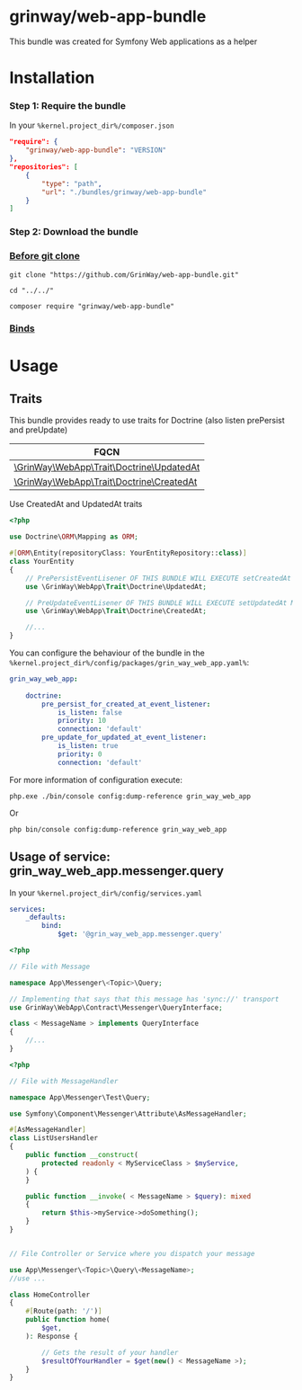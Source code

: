 grinway/web-app-bundle
========

This bundle was created for Symfony Web applications as a helper

# Installation

### Step 1: Require the bundle

In your `%kernel.project_dir%/composer.json`

```json
"require": {
	"grinway/web-app-bundle": "VERSION"
},
"repositories": [
	{
		"type": "path",
		"url": "./bundles/grinway/web-app-bundle"
	}
]
```

### Step 2: Download the bundle

### [Before git clone](https://github.com/GrinWay/docs/blob/main/docs/bundles_grin_symfony%20mkdir.md)

```console
git clone "https://github.com/GrinWay/web-app-bundle.git"
```

```console
cd "../../"
```

```console
composer require "grinway/web-app-bundle"
```

### [Binds](https://github.com/GrinWay/docs/blob/main/docs/borrow-services.yaml-section.md)

# Usage

Traits
------

This bundle provides ready to use traits for Doctrine (also listen prePersist and preUpdate)

| FQCN |
| ------------- |
| [\GrinWay\WebApp\Trait\Doctrine\UpdatedAt](https://github.com/GrinWay/web-app-bundle/blob/main/src/Trait/Doctrine/UpdatedAt.php) |
| [\GrinWay\WebApp\Trait\Doctrine\CreatedAt](https://github.com/GrinWay/web-app-bundle/blob/main/src/Trait/Doctrine/CreatedAt.php) |


Use CreatedAt and UpdatedAt traits

```php
<?php

use Doctrine\ORM\Mapping as ORM;

#[ORM\Entity(repositoryClass: YourEntityRepository::class)]
class YourEntity
{
    // PrePersistEventLisener OF THIS BUNDLE WILL EXECUTE setCreatedAt METHOD FOR YOU
    use \GrinWay\WebApp\Trait\Doctrine\UpdatedAt;

    // PreUpdateEventLisener OF THIS BUNDLE WILL EXECUTE setUpdatedAt METHOD FOR YOU
    use \GrinWay\WebApp\Trait\Doctrine\CreatedAt;

    //...
}
```

You can configure the behaviour of the bundle in the `%kernel.project_dir%/config/packages/grin_way_web_app.yaml%`:

```yaml
grin_way_web_app:
    
    doctrine:
        pre_persist_for_created_at_event_listener:
            is_listen: false
            priority: 10
            connection: 'default'
        pre_update_for_updated_at_event_listener:
            is_listen: true
            priority: 0
            connection: 'default'
```

For more information of configuration execute:

```console
php.exe ./bin/console config:dump-reference grin_way_web_app
```

Or

```console
php bin/console config:dump-reference grin_way_web_app
```

Usage of service: grin_way_web_app.messenger.query
------

In your `%kernel.project_dir%/config/services.yaml`

```yaml
services:
    _defaults:
        bind:
            $get: '@grin_way_web_app.messenger.query'
```

```php
<?php

// File with Message

namespace App\Messenger\<Topic>\Query;

// Implementing that says that this message has 'sync://' transport
use GrinWay\WebApp\Contract\Messenger\QueryInterface;

class < MessageName > implements QueryInterface
{
    //...
}
```

```php
<?php

// File with MessageHandler

namespace App\Messenger\Test\Query;

use Symfony\Component\Messenger\Attribute\AsMessageHandler;

#[AsMessageHandler]
class ListUsersHandler
{
    public function __construct(
        protected readonly < MyServiceClass > $myService,
    ) {
    }

    public function __invoke( < MessageName > $query): mixed
    {
        return $this->myService->doSomething();
    }
}
```

```php

// File Controller or Service where you dispatch your message

use App\Messenger\<Topic>\Query\<MessageName>;
//use ...

class HomeController
{
    #[Route(path: '/')]
    public function home(
        $get,
    ): Response {

        // Gets the result of your handler
        $resultOfYourHandler = $get(new() < MessageName >);
    }
}
```